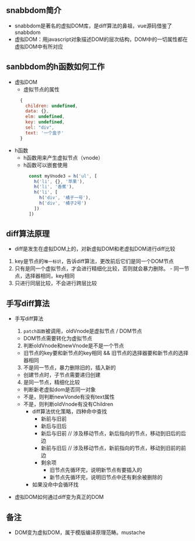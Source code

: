 ## snabbdom简介
  - snabbdom是著名的虚拟DOM库，是diff算法的鼻祖，vue源码借鉴了snabbdom
  - 虚拟DOM：用javascript对象描述DOM的层次结构，DOM中的一切属性都在虚拟DOM中有所对应
## sanbbdom的h函数如何工作
  - 虚拟DOM
    - 虚拟节点的属性
    ```js
      {
        children: undefined,
        data: {},
        elm: undefined,
        key: undefined,
        sel: "div",
        text: '一个盒子'
      }
    ```
  - h函数
    - h函数用来产生虚拟节点（vnode）
    - h函数可以嵌套使用
      ```js
        const myVnode3 = h('ul', [
          h('li', {}, '苹果'),
          h('li', '香蕉'),
          h('li', [
            h('div', '橘子一号'),
            h('div', '橘子2号')
          ])
        ])
      ```

## diff算法原理
  - diff是发生在虚拟DOM上的，对新虚拟DOM和老虚拟DOM进行diff比较
  1. key是节点的`唯一标识`，告诉diff算法，更改前后它们是同一个DOM节点
  2. 只有是同一个虚拟节点，才会进行精细化比较，否则就会暴力删除。
    - 同一节点，选择器相同，key相同
  3. 只进行同层比较，不会进行跨层比较
 
## 手写diff算法
  - 手写diff算法
    1. `patch函数`被调用，oldVnode是虚拟节点 / DOM节点
      - DOM节点需要转化为虚拟节点
    2. 判断oldVnode和newVnode是不是一个节点
      - 旧节点的key要和新节点的key相同 && 旧节点的选择器要和新节点的选择器相同
    3. 不是同一节点，暴力删除旧的，插入新的 
      - 创建节点时，子节点需要递归创建
    4. 是同一节点，精细化比较
      - 判断新老虚拟dom是否同一对象
      - 不是，则判断newVonde有没有text属性
      - 不是，则判断oldVnode有没有Children
        - diff算法优化策略，四种命中查找
          - 新前与旧前
          - 新后与旧后
          - 新后与旧前 // 涉及移动节点，新后指向的节点，移动到旧后的后边
          - 新前与旧后 // 涉及移动节点，新前指向的节点，移动到旧前的前边
          - 剩余项
            - 旧节点先循环完，说明新节点有要插入的
            - 新节点先循环完，说明旧节点中还有剩余被删除的
        - 如果没命中会循环找

  - 虚拟DOM如何通过diff变为真正的DOM
## 备注
  - DOM变为虚拟DOM，属于模版编译原理范畴。mustache